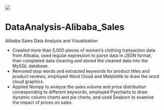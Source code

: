 ![](https://img.shields.io/badge/Category-Data--Analysis-success)

# DataAnalysis-Alibaba_Sales
Alibaba Sales Data Analysis and Visualization

+ Crawled more than 5,000 pieces of women’s clothing transaction data from Alibaba, used regular expression to parse data in JSON format, then completed data cleaning and stored the cleaned data into the MySQL database.
+ Removed stop words and extracted keywords for product titles and product reviews, employed Word Cloud and Matplotlib to draw the word cloud graphics.
+ Applied Numpy to analyze the sales volume and price distribution corresponding to different keywords, employed Pyecharts to draw dynamic column charts and pie charts, and used Seaborn to examine the impact of prices on sales.
